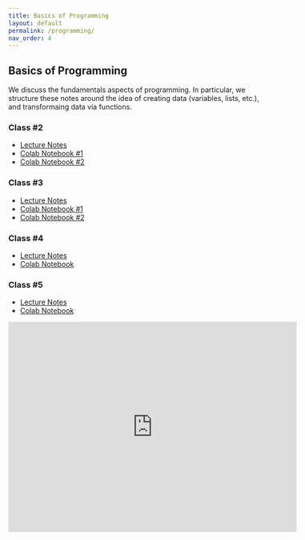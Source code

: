 ```yaml
---
title: Basics of Programming
layout: default
permalink: /programming/
nav_order: 4
---
```


## **Basics of Programming**

We discuss the fundamentals aspects of programming. In particular, we structure these notes around the idea of creating data (variables, lists, etc.), and transformaing data via functions. 

### **Class #2**
- [Lecture Notes](https://daffodil-brand-804.notion.site/Class-2-10252d8e3f6d806187f1cf1506a814b6)
- [Colab Notebook #1](https://github.com/pharringtonp19/business-analytics/blob/main/notebooks/Intro_to_Variables.ipynb)
- [Colab Notebook #2](https://github.com/pharringtonp19/business-analytics/blob/main/notebooks/Intro_to_functions.ipynb)

### **Class #3**
- [Lecture Notes](https://www.notion.so/Class-3-10252d8e3f6d8076a73bd396165f5d7a)
- [Colab Notebook #1](https://github.com/pharringtonp19/business-analytics/blob/main/notebooks/Intro_to_Lists.ipynb)
- [Colab Notebook #2](https://github.com/pharringtonp19/business-analytics/blob/main/notebooks/Introduction_to_For_Loops.ipynb)

### **Class #4**
- [Lecture Notes](https://daffodil-brand-804.notion.site/Class-4-10252d8e3f6d80e79511f3adf7a660ed)
- [Colab Notebook](https://github.com/pharringtonp19/business-analytics/blob/main/notebooks/Introduction_to_Conditionals.ipynb)

### **Class #5**
- [Lecture Notes](https://www.notion.so/Class-5-9fcea9e6656d4a4787a7666b82ca5229)
- [Colab Notebook](https://github.com/pharringtonp19/business-analytics/blob/main/notebooks/Intro_to_Data_Types.ipynb)

<iframe src="https://slides.com/pharringtonp19/business-analytics-programming/embed?byline=hidden" width="576" height="420" title="Business Analytics - Programming" scrolling="no" frameborder="0" webkitallowfullscreen mozallowfullscreen allowfullscreen></iframe>